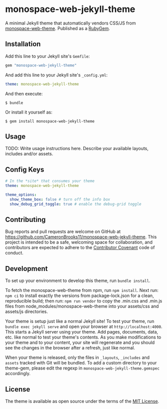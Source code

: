# monospace-web-jekyll-theme

A minimal Jekyll theme that automatically vendors CSS/JS from [monospace-web-theme](https://npmjs.com/package/monospace-web-theme). Published as a [RubyGem](https://rubygems.org/gems/monospace-web-jekyll-theme).

## Installation

Add this line to your Jekyll site's `Gemfile`:

```ruby
gem "monospace-web-jekyll-theme"
```

And add this line to your Jekyll site's `_config.yml`:

```yaml
theme: monospace-web-jekyll-theme
```

And then execute:

    $ bundle

Or install it yourself as:

    $ gem install monospace-web-jekyll-theme

## Usage

TODO: Write usage instructions here. Describe your available layouts, includes and/or assets.

## Config Keys

```yml
# In the *site* that consumes your theme
theme: monospace-web-jekyll-theme

theme_options:
  show_theme_box: false # turn off the info box
  show_debug_grid_toggle: true # enable the debug‐grid toggle
```

## Contributing

Bug reports and pull requests are welcome on GitHub at https://github.com/CameronBrooks11/monospace-web-jekyll-theme. This project is intended to be a safe, welcoming space for collaboration, and contributors are expected to adhere to the [Contributor Covenant](https://www.contributor-covenant.org/) code of conduct.

## Development

To set up your environment to develop this theme, run `bundle install`.

To fetch the monospace-web-theme from npm, run `npm install`. Next run: `npm ci` to install exactly the versions from package-lock.json for a clean, reproducible build; then run: `npm run vendor` to copy the .min.css and .min.js files from node_modules/monospace-web-theme into your assets/css and assets/js directories.

Your theme is setup just like a normal Jekyll site! To test your theme, run `bundle exec jekyll serve` and open your browser at `http://localhost:4000`. This starts a Jekyll server using your theme. Add pages, documents, data, etc. like normal to test your theme's contents. As you make modifications to your theme and to your content, your site will regenerate and you should see the changes in the browser after a refresh, just like normal.

When your theme is released, only the files in `_layouts`, `_includes` and `assets` tracked with Git will be bundled.
To add a custom directory to your theme-gem, please edit the regexp in `monospace-web-jekyll-theme.gemspec` accordingly.

## License

The theme is available as open source under the terms of the [MIT License](https://opensource.org/licenses/MIT).
